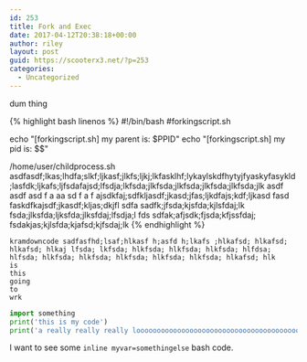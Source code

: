 ```yaml
---
id: 253
title: Fork and Exec
date: 2017-04-12T20:38:18+00:00
author: riley
layout: post
guid: https://scooterx3.net/?p=253
categories:
  - Uncategorized
---
```

dum thing

{% highlight bash linenos %}
#!/bin/bash
#forkingscript.sh

echo "[forkingscript.sh] my parent is: $PPID"
echo "[forkingscript.sh] my pid is: $$"

/home/user/childprocess.sh
asdfasdf;lkas;lhdfa;slkf;ljkasf;jlkfs;ljkj;lkfasklhf;lykaylskdfhytyjfyaskyfasykld;lasfdk;ljkafs;ljfsdafajsd;lfsdja;lkfsda;jlkfsda;jlkfsda;jlkfsda;jlkfsda;jlk  asdf asdf asd f a aa sd f a  f ajsdkfaj;sdfkljasdf;jkasd;jfas;ljkdfajs;kdf;ljkasd fasd faskdfkajsdf;jkasdf;kljas;dkjfl sdfa sadfk;jfsda;kjsfda;kjlsfdaj;lk fsda;jlksfda;ljksfda;jlksfdaj;lfsdja;l fds sdfak;afjsdk;fjsda;kfjssfdaj; fsdakjas;kjlsfda;kjafsd;kjfsdaj;lk
{% endhighlight %}

	kramdowncode sadfasfhd;lsaf;hlkasf h;asfd h;lkafs ;hlkafsd; hlkafsd; hlkafsd; hlkaj lfsda; lkfsda; hlkfsda; hlkfsda; hlkfsda; hlfdsa; hlfsda; hlkfsda; hlkfsda; hlkfsda; hlkfsda; hlkfsda; hlkafsd; hlk
	is
	this
	going
	to
	wrk

~~~ python
import something
print('this is my code')
print('a really really really looooooooooooooooooooooooooooooooooooooooooooooooooooooooooong stupidly LOOOOOOOOOOOOOOOOOOOOOOOONG piece of something called code (sorta)')

~~~

I want to see some `inline myvar=somethingelse` bash code. 